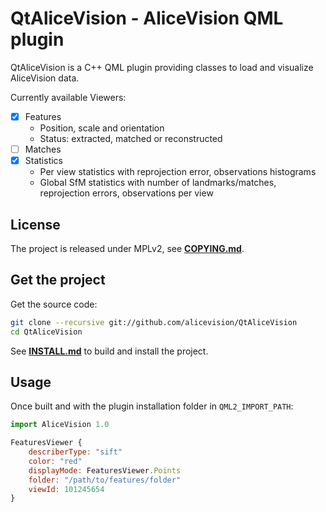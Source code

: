 # QtAliceVision - AliceVision QML plugin

QtAliceVision is a C++ QML plugin providing classes to load and visualize AliceVision data.

Currently available Viewers:
  - [X] Features 
    - Position, scale and orientation 
    - Status: extracted, matched or reconstructed 
  - [ ] Matches 
  - [X] Statistics 
    - Per view statistics with reprojection error, observations histograms 
    - Global SfM statistics with number of landmarks/matches, reprojection errors, observations per view 


## License

The project is released under MPLv2, see [**COPYING.md**](COPYING.md).


## Get the project

Get the source code:
```bash
git clone --recursive git://github.com/alicevision/QtAliceVision
cd QtAliceVision
```
See [**INSTALL.md**](INSTALL.md) to build and install the project.


## Usage

Once built and with the plugin installation folder in `QML2_IMPORT_PATH`:

```js
import AliceVision 1.0

FeaturesViewer {
    describerType: "sift"
    color: "red"
    displayMode: FeaturesViewer.Points
    folder: "/path/to/features/folder"
    viewId: 101245654
}
```
